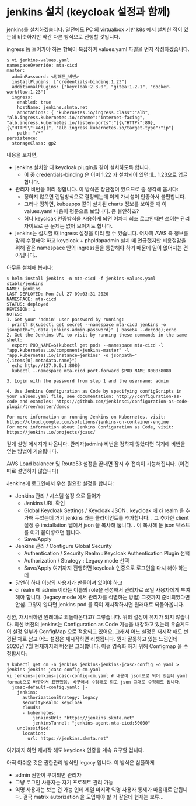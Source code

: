 # jenkins 설치 (keycloak 설정과 함께)

jenkins를 설치하겠습니다. 일전에도 PC 의 virtualbox 기반 k8s 에서 설치한 적이 있는데 비슷하지만 약간 다른 방식으로 진행할 것입니다.

ingress 등 들어가야 하는 항목이 복잡하여 values.yaml 파일을 먼저 작성하겠습니다.
<pre><code>$ vi jenkins-values.yaml
namespaceOverride: mta-cicd
master:
  adminPassword: <정해둔_비번>
  installPlugins: ["credentials-binding:1.23"]
  additionalPlugins: ["keycloak:2.3.0", "gitea:1.2.1", "docker-workflow:1.23"]
  ingress:
    enabled: true
    hostName: jenkins.skmta.net
    annotations: { "kubernetes.io/ingress.class":"alb", "alb.ingress.kubernetes.io/scheme":"internet-facing", "alb.ingress.kubernetes.io/listen-ports":"[{\"HTTP\":80}, {\"HTTPS\":443}]", "alb.ingress.kubernetes.io/target-type":"ip"}
    path: "/*"
persistence:
  storageClass: gp2
</code></pre>
내용을 보자면,
- jenkins 설치할 때 keycloak plugin을 같이 설치하도록 합니다.
  - 이 중 credentials-binding 은 이미 1.22 가 설치되어 있던데.. 1.23으로 업글합니다.
- 관리자 비번을 미리 정합니다. 이 방식은 장단점이 있으므로 좀 생각해 봅시다: 
  - 정하지 않으면 랜덤방식으로 결정되는데 이게 가시성이 안좋아서 불편합니다.
  - 그러나 정하면, kubeapps 같이 설치된 charts 정보를 보여줄 때 이 values.yaml 내용이 평문으로 보입니다. 좀 불안하죠?
  - 허나 keycloak 인증방식을 사용하게 되면 어차피 최초 로그인때만 쓰이는 관리자이므로 큰 문제는 없어 보이기도 합니다.
- jenkins는 설치할 때 ingress 설정을 미리 할 수 있습니다. 어차피 AWS 측 정보를 맞춰 수정해야 하고 
  keycloak + phpldapadmin 설치 때 언급했지만 비용절감을 위해 같은 namespace 안의 ingress들을 통합해야 하기 때문에 일이 없어지는 건 아닙니다..

아무튼 설치해 봅시다:
<pre><code>$ helm install jenkins -n mta-cicd -f jenkins-values.yaml stable/jenkins
NAME: jenkins
LAST DEPLOYED: Mon Jul 27 09:03:31 2020
NAMESPACE: mta-cicd
STATUS: deployed
REVISION: 1
NOTES:
1. Get your 'admin' user password by running:
  printf $(kubectl get secret --namespace mta-cicd jenkins -o jsonpath="{.data.jenkins-admin-password}" | base64 --decode);echo
2. Get the Jenkins URL to visit by running these commands in the same shell:
  export POD_NAME=$(kubectl get pods --namespace mta-cicd -l "app.kubernetes.io/component=jenkins-master" -l "app.kubernetes.io/instance=jenkins" -o jsonpath="{.items[0].metadata.name}")
  echo http://127.0.0.1:8080
  kubectl --namespace mta-cicd port-forward $POD_NAME 8080:8080

3. Login with the password from step 1 and the username: admin

4. Use Jenkins Configuration as Code by specifying configScripts in your values.yaml file, see documentation: http:///configuration-as-code and examples: https://github.com/jenkinsci/configuration-as-code-plugin/tree/master/demos

For more information on running Jenkins on Kubernetes, visit:
https://cloud.google.com/solutions/jenkins-on-container-engine
For more information about Jenkins Configuration as Code, visit:
https://jenkins.io/projects/jcasc/
</code></pre>
길게 설명 메시지가 나옵니다. 관리자(admin) 비번을 정하지 않았다면 여기에 비번을 얻는 방법이 기술됩니다.

AWS Load balancer 및 Route53 설정을 끝내면 잠시 후 접속이 가능해집니다. (이건 따로 설명하지 않습니다)

Jenkins에 로그인해서 우선 필요한 설정을 합니다:
- Jenkins 관리 / 시스템 설정 으로 들어가
  - Jenkins URL 확인
  - Global Keycloak Settings / Keycloak JSON
    . keycloak 에 ci realm 을 추가해 두었는데 거기 jenkins 라는 클라이언트를 추가합니다. 
    . 그 추가한 client 설정 중 installation 탭에서 json 을 복사해 둡니다.
    . 이 복사해 둔 json 텍스트를 여기 붙여넣으면 됩니다.
  - Save/Apply
- Jenkins 관리 / Configure Global Security
  - Authentication / Security Realm : Keycloak Authentication Plugin 선택
  - Authorization / Strategy : Legacy mode 선택
  - Save/Apply
여기까지 진행하면 keycloak 인증으로 로그인을 다시 해야 하는데
- 당연히 하나 이상의 사용자가 만들어져 있어야 하고
- ci realm 에 admin 이라는 이름의 role을 생성해서 관리자로 쓰일 사용자에게 부여해야 합니다. (legacy mode 에서 관리자를 식별하는 방법)
그것까지 준비되었다면 안심. 그렇지 않다면 jenkins pod 를 죽여 재시작하시면 원래대로 되돌아옵니다.

잠깐, 재시작하면 원래대로 되돌아온다고?
그렇습니다. 위의 설정이 유지가 되지 않습니다. 최신 버전의 jenkins는 Configuration as Code 기능을 내장하고 있는데
우습게도 이 설정 일부가 ConfigMap 으로 적용되고 있어요. 
그래서 어느 설정은 재시작 해도 변경된 채로 남고 어느 설정은 재시작하면 리셋됩니다.
뭔가 잘못하고 있는 느낌인데 2020년 7월 현재까지의 버전은 그러합니다.
이걸 영속화 하기 위해 Configmap 을 수정합시다:
<pre><code>$ kubectl get cm -n jenkins jenkins-jenkins-jcasc-config -o yaml > jenkins-jenkins-jcasc-config-cm.yaml
vi jenkins-jenkins-jcasc-config-cm.yaml # 내용이 json으로 되어 있는데 yaml format으로 바꾸어서 표현했음. 바꾸어서 수정해도 되고 json 그대로 수정해도 됩니다.
  jcasc-default-config.yaml: |-
    jenkins:
      authorizationStrategy: legacy
      securityRealm: keycloak
      clouds:
      - kubernetes:
          jenkinsUrl: "https://jenkins.skmta.net"
          jenkinsTunnel: "jenkins-agent.mta-cicd:50000"
    unclassified:
      location:
        url: https://jenkins.skmta.net"
</code></pre>

여기까지 하면 재시작 해도 keycloak 인증을 계속 요구할 겁니다.

아직 아쉬운 것은 권한관리 방식인 legacy 입니다. 이 방식은 심플하게
- admin 권한이 부여되면 관리자
- 그냥 로그인 사용자는 자기 프로젝트 관리 가능
- 익명 사용자는 보는 건 가능
인데 제일 마지막 익명 사용자 통제가 마음대로 안됩니다. 결국 matrix autorization 을 도입해야 할 거 같은데 현재는 보류...


